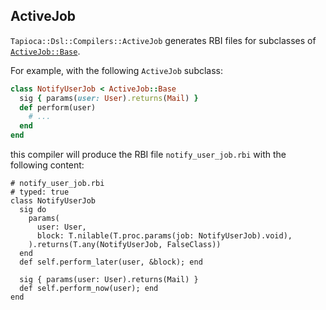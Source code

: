 ## ActiveJob

`Tapioca::Dsl::Compilers::ActiveJob` generates RBI files for subclasses of
[`ActiveJob::Base`](https://api.rubyonrails.org/classes/ActiveJob/Base.html).

For example, with the following `ActiveJob` subclass:

~~~rb
class NotifyUserJob < ActiveJob::Base
  sig { params(user: User).returns(Mail) }
  def perform(user)
    # ...
  end
end
~~~

this compiler will produce the RBI file `notify_user_job.rbi` with the following content:

~~~rbi
# notify_user_job.rbi
# typed: true
class NotifyUserJob
  sig do
    params(
      user: User,
      block: T.nilable(T.proc.params(job: NotifyUserJob).void),
    ).returns(T.any(NotifyUserJob, FalseClass))
  end
  def self.perform_later(user, &block); end

  sig { params(user: User).returns(Mail) }
  def self.perform_now(user); end
end
~~~
